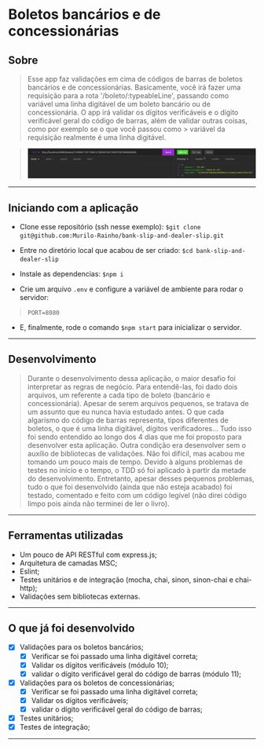 # Boletos bancários e de concessionárias

## Sobre

> Esse app faz validações em cima de códigos de barras de boletos bancários e de concessionárias.
> Basicamente, você irá fazer uma requisição para a rota '/boleto/:typeableLine', passando como variável uma
> linha digitável de um boleto bancário ou de concessionária. O app irá validar os dígitos verificáveis e o dígito
> verificável geral do código de barras, além de validar outras coisas, como por exemplo se o que você passou como > variável da requisição realmente é uma linha digitável.

> ![um exemplo de requisição, onde deu tudo certo e houve um retorno positivo dos dados](./images/slip-request.png)

---

## Iniciando com a aplicação

- Clone esse repositório (ssh nesse exemplo): `$git clone git@github.com:Murilo-Rainho/bank-slip-and-dealer-slip.git`

- Entre no diretório local que acabou de ser criado: `$cd bank-slip-and-dealer-slip`

- Instale as dependencias: `$npm i`

- Crie um arquivo `.env` e configure a variável de ambiente para rodar o servidor:
> ```
> PORT=8080
> ```

- E, finalmente, rode o comando `$npm start` para inicializar o servidor.

---

## Desenvolvimento

> Durante o desenvolvimento dessa aplicação, o maior desafio foi interpretar as regras de negócio. Para entendê-las,
> foi dado dois arquivos, um referente a cada tipo de boleto (bancário e concessionária). Apesar de serem arquivos
> pequenos, se tratava de um assunto que eu nunca havia estudado antes. O que cada algarismo do código de barras
> representa, tipos diferentes de boletos, o que é uma linha digitável, dígitos verificadores... Tudo isso foi
> sendo entendido ao longo dos 4 dias que me foi proposto para desenvolver esta aplicação. Outra condição era
> desenvolver sem o auxílio de bibliotecas de validações. Não foi difícil, mas acabou me tomando um pouco mais
> de tempo. Devido à alguns problemas de testes no início e o tempo, o TDD só foi aplicado à partir da metade do
> desenvolvimento. Entretanto, apesar desses pequenos problemas, tudo o que foi desenvolvido (ainda que não esteja acabado) foi testado, comentado e feito com um código legível (não direi código limpo pois ainda não terminei de ler o livro).

---

## Ferramentas utilizadas

- Um pouco de API RESTful com express.js;
- Arquitetura de camadas MSC;
- Eslint;
- Testes unitários e de integração (mocha, chai, sinon, sinon-chai e chai-http);
- Validações sem bibliotecas externas.

---

## O que já foi desenvolvido

- [x] Validações para os boletos bancários;
  - [x] Verificar se foi passado uma linha digitável correta;
  - [x] Validar os dígitos verificáveis (módulo 10);
  - [x] validar o dígito verificável geral do código de barras (módulo 11);
- [x] Validações para os boletos de concessionárias;
  - [x] Verificar se foi passado uma linha digitável correta;
  - [x] Validar os dígitos verificáveis;
  - [x] validar o dígito verificável geral do código de barras;
- [x] Testes unitários;
- [x] Testes de integração;

---

